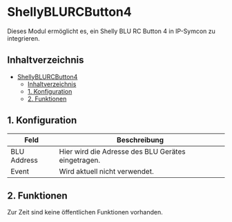 # ShellyBLURCButton4
   Dieses Modul ermöglicht es, ein Shelly BLU RC Button 4 in IP-Symcon zu integrieren.
     
   ## Inhaltverzeichnis
- [ShellyBLURCButton4](#shellyblurcbutton4)
  - [Inhaltverzeichnis](#inhaltverzeichnis)
  - [1. Konfiguration](#1-konfiguration)
  - [2. Funktionen](#2-funktionen)
   
## 1. Konfiguration

Feld | Beschreibung
------------ | ----------------
BLU Address | Hier wird die Adresse des BLU Gerätes eingetragen.
Event | Wird aktuell nicht verwendet.

## 2. Funktionen

Zur Zeit sind keine öffentlichen Funktionen vorhanden.
